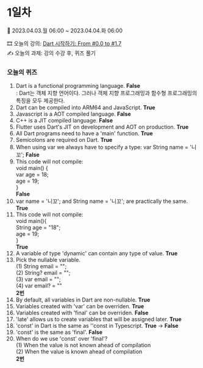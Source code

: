 # 1일차 
📅 2023.04.03.월 06:00 ~ 2023.04.04.화 06:00  
  
🎞️ 오늘의 강의: [Dart 시작하기: From #0.0 to #1.7](https://nomadcoders.co/dart-for-beginners/lectures/4090)  
✍️ 오늘의 과제: 강의 수강 후, 퀴즈 풀기  
  
### 오늘의 퀴즈
1) Dart is a functional programming language. **False**  
: Dart는 객체 지향 언어이다. 그러나 객체 지향 프로그래밍과 함수형 프로그래밍의 특징을 모두 제공한다.  
2) Dart can be compiled into ARM64 and JavaScript. **True**  
3) Javascript is a AOT compiled language. **False**  
4) C++ is a JIT compiled language. **False**  
5) Flutter uses Dart's JIT on development and AOT on production. **True**  
6) All Dart programs need to have a 'main' function. **True**  
7) Semicolons are required on Dart. **True**  
8) When using var we always have to specify a type: var String name = '니꼬'; **False**  
9) This code will not compile:  
  void main() {  
    var age = 18;  
    age = 19;  
  }  
**False**  
10) var name = '니꼬'; and String name = '니꼬'; are practically the same. **True**  
11) This code will not compile:  
  void main(){  
    String age = "18";  
    age = 19;  
  }  
**True**  
12) A variable of type 'dynamic' can contain any type of value. **True**  
13) Pick the nullable variable.  
  (1) String email = "";  
  (2) String? email = "";  
  (3) var email = "";  
  (4) var email? = ""  
**2번**  
14) By default, all variables in Dart are non-nullable. **True**  
15) Variables created with 'var' can be overriden. **True**  
16) Variables created with 'final' can be overriden. **False**  
17) 'late' allows us to create variables that will be assigned later. **True**  
18) 'const' in Dart is the same as ''const in Typescript. **True** -> **False**  
19) 'const' is the same as 'final'. **False**  
20) When do we use 'const' over 'final'?  
  (1) When the value is not known ahead of compilation  
  (2) When the value is known ahead of compilation  
**2번**  